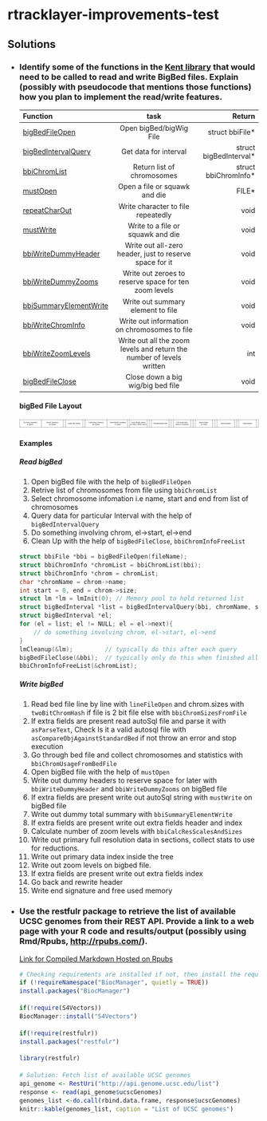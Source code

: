 # rtracklayer-improvements-test

## Solutions


- ### Identify some of the functions in the [Kent library](https://github.com/ucscGenomeBrowser/kent/tree/master/src/lib) that would need to be called to read and write BigBed files. Explain (possibly with pseudocode that mentions those functions) how you plan to implement the read/write features.

    | Function |task       | Return  |
    | ------------- |:-------------:| -----:|
    | [bigBedFileOpen](https://github.com/ucscGenomeBrowser/kent/blob/981a56e061a1e3e9a54904f09eb17832151d20be/src/lib/bigBed.c#L23)|Open bigBed/bigWig File|struct bbiFile*|
    |[bigBedIntervalQuery](https://github.com/ucscGenomeBrowser/kent/blob/0ca4edff9bd7aefe16d3af95d137f61576539929/src/lib/bigBed.c#L35)|Get data for interval|struct bigBedInterval*|
    |[bbiChromList](https://github.com/ucscGenomeBrowser/kent/blob/0ca4edff9bd7aefe16d3af95d137f61576539929/src/lib/bbiRead.c#L219)|Return list of chromosomes|struct bbiChromInfo*|
    |[mustOpen](https://github.com/ucscGenomeBrowser/kent/blob/0ca4edff9bd7aefe16d3af95d137f61576539929/src/lib/common.c#L2587)|Open a file or squawk and die|FILE*|
    |[repeatCharOut](https://github.com/ucscGenomeBrowser/kent/blob/0ca4edff9bd7aefe16d3af95d137f61576539929/src/lib/common.c#L2347)|Write character to file repeatedly|void|
    |[mustWrite](https://github.com/ucscGenomeBrowser/kent/blob/0ca4edff9bd7aefe16d3af95d137f61576539929/src/lib/common.c#L2613)|Write to a file or squawk and die|void|
    |[bbiWriteDummyHeader](https://github.com/ucscGenomeBrowser/kent/blob/0ca4edff9bd7aefe16d3af95d137f61576539929/src/lib/bbiWrite.c#L18)|Write out all-zero header, just to reserve space for it|void|
    |[bbiWriteDummyZooms](https://github.com/ucscGenomeBrowser/kent/blob/0ca4edff9bd7aefe16d3af95d137f61576539929/src/lib/bbiWrite.c#L24)|Write out zeroes to reserve space for ten zoom levels|void|
    |[bbiSummaryElementWrite](https://github.com/ucscGenomeBrowser/kent/blob/0ca4edff9bd7aefe16d3af95d137f61576539929/src/lib/bbiWrite.c#L30)|Write out summary element to file|void|
    |[bbiWriteChromInfo](https://github.com/ucscGenomeBrowser/kent/blob/0ca4edff9bd7aefe16d3af95d137f61576539929/src/lib/bbiWrite.c#L50)|Write out information on chromosomes to file|void|
    |[bbiWriteZoomLevels](https://github.com/ucscGenomeBrowser/kent/blob/0ca4edff9bd7aefe16d3af95d137f61576539929/src/lib/bbiWrite.c#L283)|Write out all the zoom levels and return the number of levels written|int|
    |[bigBedFileClose](https://github.com/ucscGenomeBrowser/kent/blob/0ca4edff9bd7aefe16d3af95d137f61576539929/src/inc/bigBed.h#L62)|Close down a big wig/big bed file|void|
    #### bigBed File Layout
    ![](res/layout.png)
    #### Examples
    ##### Read bigBed
    1. Open bigBed file with the help of `bigBedFileOpen`
    2. Retrive list of chromosomes from file using `bbiChromList`
    3. Select chromosome infomation i.e name, start and end from list of chromosomes
    4. Query data for particular Interval with the help of `bigBedIntervalQuery`
    5. Do something involving chrom, el->start, el->end
    6. Clean Up with the help of `bigBedFileClose`, `bbiChromInfoFreeList`
    ```C
    struct bbiFile *bbi = bigBedFileOpen(fileName);
    struct bbiChromInfo *chromList = bbiChromList(bbi);
    struct bbiChromInfo *chrom = chromList;
    char *chromName = chrom->name;
    int start = 0, end = chrom->size;
    struct lm *lm = lmInit(0); // Memory pool to hold returned list
    struct bigBedInterval *list = bigBedIntervalQuery(bbi, chromName, start, end, 0, lm);
    struct bigBedInterval *el;
    for (el = list; el != NULL; el = el->next){
        // do something involving chrom, el->start, el->end
    }
    lmCleanup(&lm);         // typically do this after each query
    bigBedFileClose(&bbi);  // typically only do this when finished all queries
    bbiChromInfoFreeList(&chromList);
    ```
    
    ##### Write bigBed
    1. Read bed file line by line with `lineFileOpen` and chrom.sizes with `twoBitChromHash` if file is 2 bit file else with `bbiChromSizesFromFile`
    2. If extra fields are present read autoSql file and parse it with `asParseText`, Check Is it a valid autosql file with `asCompareObjAgainstStandardBed` if not throw an error and stop execution 
    3. Go through bed file and collect chromosomes and statistics with `bbiChromUsageFromBedFile`
    4. Open bigBed file with the help of `mustOpen`
    5. Write out dummy headers to reserve space for later with `bbiWriteDummyHeader` and `bbiWriteDummyZooms` on bigBed file
    6. If extra fields are present write out autoSql string with `mustWrite` on bigBed file
    7. Write out dummy total summary with `bbiSummaryElementWrite`
    8. If extra fields are present write out extra fields header and index
    9. Calculate number of zoom levels with `bbiCalcResScalesAndSizes`
    10. Write out primary full resolution data in sections, collect stats to use for reductions.
    11. Write out primary data index inside the tree
    12. Write out zoom levels on bigbed file.
    13. If extra fields are present write out extra fields index
    14. Go back and rewrite header 
    15. Write end signature and free used memory



- ### Use the restfulr package to retrieve the list of available UCSC genomes from their REST API. Provide a link to a web page with your R code and results/output (possibly using Rmd/Rpubs, http://rpubs.com/).
    
    [Link for Compiled Markdown Hosted on Rpubs](http://rpubs.com/sanchit-saini/ucsc_genomes_list)
    ```R
    # Checking requirements are installed if not, then install the required packages
    if (!requireNamespace("BiocManager", quietly = TRUE))
    install.packages("BiocManager")

    if(!require(S4Vectors))
    BiocManager::install("S4Vectors")
    
    if(!require(restfulr))
    install.packages("restfulr")
  
    library(restfulr)
    
    # Solution: Fetch list of available UCSC genomes 
    api_genome <- RestUri("http://api.genome.ucsc.edu/list")
    response <- read(api_genome$ucscGenomes)
    genomes_list <-do.call(rbind.data.frame, response$ucscGenomes)
    knitr::kable(genomes_list, caption = "List of UCSC genomes")
    ```
